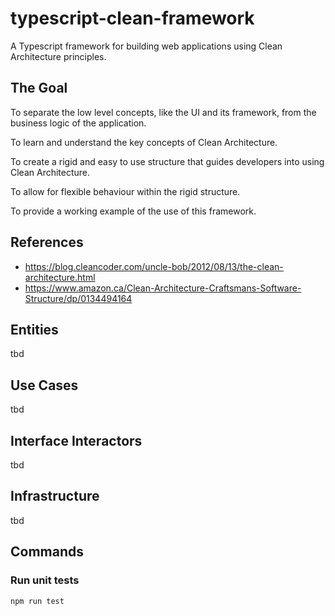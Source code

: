 # typescript-clean-framework
A Typescript framework for building web applications using Clean Architecture principles.

## The Goal
To separate the low level concepts, like the UI and its framework, from the business logic of the application.

To learn and understand the key concepts of Clean Architecture.

To create a rigid and easy to use structure that guides developers into using Clean Architecture.

To allow for flexible behaviour within the rigid structure.

To provide a working example of the use of this framework.

## References
- https://blog.cleancoder.com/uncle-bob/2012/08/13/the-clean-architecture.html
- https://www.amazon.ca/Clean-Architecture-Craftsmans-Software-Structure/dp/0134494164

## Entities
tbd

## Use Cases
tbd

## Interface Interactors
tbd

## Infrastructure
tbd

## Commands

### Run unit tests
```
npm run test
```
